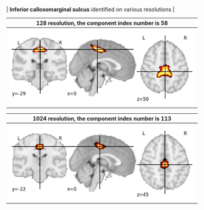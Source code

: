 


| **Inferior callosomarginal sulcus** identified on various resolutions |

| 128 resolution, the component index number is 58|  
|:---:|  
| ![Component 128](../128/final/58.jpg "From component 128: Inferior callosomarginal sulcus") |

| 1024 resolution, the component index number is 113|  
|:---:|  
| ![Component 1024](../1024/final/113.jpg "From component 1024: Inferior callosomarginal sulcus") |